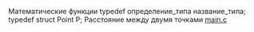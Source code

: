 Математические функции
typedef определение_типа название_типа;
typedef struct Point P;
Расстояние между двумя точками
[main.c](main.c)


